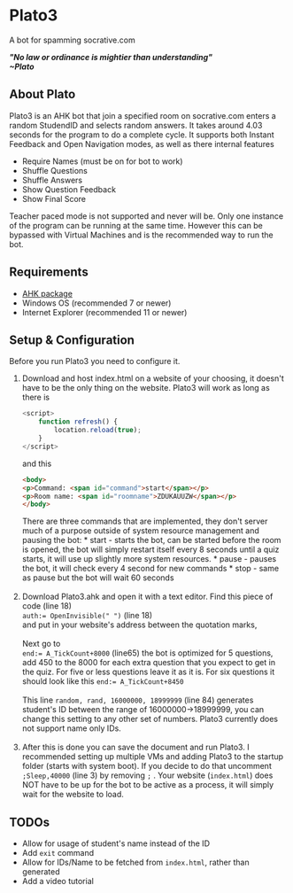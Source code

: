 # Plato3

A bot for spamming socrative.com

 _**"No law or ordinance is mightier than understanding"
 <br> ~Plato**_

## About Plato

Plato3 is an AHK bot that join a specified room on socrative.com enters a random StudendID and selects random answers. It takes around 4.03 seconds for the program to do a complete cycle. It supports both Instant Feedback and Open Navigation modes, as well as there internal features
* Require Names (must be on for bot to work)
* Shuffle Questions 
* Shuffle Answers
* Show Question Feedback 
* Show Final Score

Teacher paced mode is not supported and never will be. Only one instance of the program can be running at the same time. However this can be bypassed with Virtual Machines and is the recommended way to run the bot.

## Requirements

* [AHK package](https://www.autohotkey.com/)
* Windows OS (recommended 7 or newer)
* Internet Explorer (recommended 11 or newer)


## Setup & Configuration 

Before you run Plato3 you need to configure it.
1. Download and host index.html on a website of your choosing, it doesn't have to be the only thing on the website. Plato3 will work as long as there is
    ```javascript
    <script>
        function refresh() {
            location.reload(true);
        }
    </script>
    ```
    and this
    ```html
    <body>
    <p>Command: <span id="command">start</span></p>
    <p>Room name: <span id="roomname">ZDUKAUUZW</span></p>
    </body>
    ```
    There are three commands that are implemented, they don't server much of a purpose outside of system resource management and  pausing the bot:
       * start - starts the bot, can be started before the room is opened, the bot will simply restart itself every 8 seconds until a quiz starts, it will use up slightly more system resources.
       * pause - pauses the bot, it will check every 4 second for new commands
       * stop - same as pause but the bot will wait 60 seconds
    <br><br>
2. Download Plato3.ahk and open it with a text editor. Find this piece of code (line 18)<br>
    `auth:= OpenInvisible(" ")` (line 18)<br>
    and put in your website's address between the quotation marks,
    <br><br>
    Next go to
    <br>
    `end:= A_TickCount+8000` (line65)
    the bot is optimized for 5 questions, add 450 to the 8000 for each extra question that you expect to get in the quiz. For five or less questions leave it as it is. For six questions it should look like this `end:= A_TickCount+8450`
    <br><br>
    This line `random, rand, 16000000, 18999999` (line 84) generates student's ID between the range of 16000000->18999999, you can change this setting to any other set of numbers. Plato3 currently does not support name only IDs.
    <br><br>
3. After this is done you can save the document and run Plato3. I recommended setting up multiple VMs and adding Plato3 to the startup folder (starts with system boot). If you decide to do that uncomment `;Sleep,40000` (line 3) by removing `;` . Your website (`index.html`) does NOT have to be up for the bot to be active as a process, it will simply wait for the website to load. 

## TODOs
* Allow for usage of student's name instead of the ID
* Add `exit` command
* Allow for IDs/Name to be fetched from `index.html`, rather than generated
* Add a video tutorial
